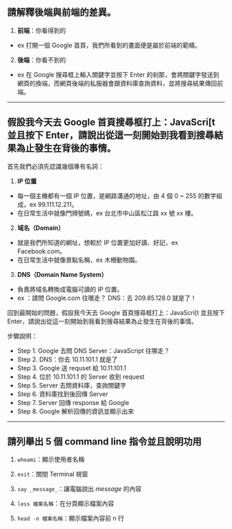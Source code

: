 ## 請解釋後端與前端的差異。

1. **前端**：你看得到的

* ex 打開一個 Google 首頁，我們所看到的畫面便是屬於前端的範疇。 

2. **後端**：你看不到的

* ex 在 Google 搜尋框上輸入關鍵字並按下 Enter 的剎那，會將關鍵字發送到網頁的換端，而網頁後端的私服器會跟資料庫查詢資料，並將搜尋結果傳回前端。

-------------------------------------------------------------------------------

## 假設我今天去 Google 首頁搜尋框打上：JavaScri[t 並且按下 Enter，請說出從這一刻開始到我看到搜尋結果為止發生在背後的事情。

首先我們必須先認識幾個專有名詞：

1. **IP 位置**

* 每一個主機都有一個 IP 位置，是網路溝通的地址，由 4 個 0 ~ 255 的數字組成，ex 99.111.12.211。
* 在日常生活中就像門牌號碼，ex 台北市中山區松江路 xx 號 xx 樓。

2. **域名（Domain）** 

* 就是我們所知道的網址，想較於 IP 位置更加好讀、好記，ex Facebook.com。
* 在日常生活中就像景點名稱，ex 木柵動物園。

3. **DNS（Domain Name System）**

* 負責將域名轉換成電腦可讀的 IP 位置。
* ex
：請問 Google.com 往哪走？
DNS：去 209.85.128.0 就是了！  

回到最開始的問題，假設我今天去 Google 首頁搜尋框打上：JavaScri[t 並且按下 Enter，請說出從這一刻開始到我看到搜尋結果為止發生在背後的事情。

步驟說明：

* Step 1. Google 去問 DNS Server：JavaScript 往哪走？
* Step 2. DNS：你去 10.11.101.1 就是了
* Step 3. Google 送 requset 給 10.11.101.1
* Step 4. 位於 10.11.101.1 的 Server 收到 request
* Step 5. Server 去問資料庫，查詢關鍵字
* Step 6. 資料庫找到後回傳 Server
* Step 7. Server 回傳 response 給 Google
* Step 8. Google 解析回傳的資訊並顯示出來

-------------------------------------------------------------------------------

## 請列舉出 5 個 command line 指令並且說明功用

1. `whoami`：顯示使用者名稱

2. `exit`：關閉 Terminal 視窗

3. `say _message_`：讓電腦說出 _message_ 的內容

4. `less 檔案名稱`：在分頁顯示檔案內容

5. `head -n 檔案名稱`：顯示檔案內容前 n 行
 

